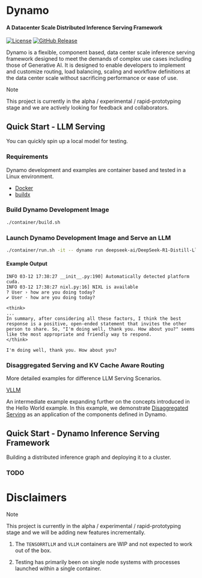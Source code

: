 <!--
SPDX-FileCopyrightText: Copyright (c) 2024-2025 NVIDIA CORPORATION & AFFILIATES. All rights reserved.
SPDX-License-Identifier: Apache-2.0

Licensed under the Apache License, Version 2.0 (the "License");
you may not use this file except in compliance with the License.
You may obtain a copy of the License at

http://www.apache.org/licenses/LICENSE-2.0

Unless required by applicable law or agreed to in writing, software
distributed under the License is distributed on an "AS IS" BASIS,
WITHOUT WARRANTIES OR CONDITIONS OF ANY KIND, either express or implied.
See the License for the specific language governing permissions and
limitations under the License.
-->

# Dynamo

<h4> A Datacenter Scale Distributed Inference Serving Framework </h4>

[![License](https://img.shields.io/badge/License-Apache_2.0-blue.svg)](https://opensource.org/licenses/Apache-2.0)
[![GitHub Release](https://img.shields.io/github/v/release/ai-dynamo/dynamo)](https://github.com/ai-dynamo/dynamo/releases/latest)


Dynamo is a flexible, component based, data center scale inference
serving framework designed to meet the demands of complex use cases
including those of Generative AI. It is designed to enable developers
to implement and customize routing, load balancing, scaling and
workflow definitions at the data center scale without sacrificing
performance or ease of use.

> [!NOTE]
> This project is currently in the alpha / experimental /
> rapid-prototyping stage and we are actively looking for feedback and
> collaborators.

## Quick Start - LLM Serving

You can quickly spin up a local model for testing.

### Requirements

Dynamo development and examples are container based and tested in a
Linux environment.

* [Docker](https://docs.docker.com/get-started/get-docker/)
* [buildx](https://github.com/docker/buildx)

### Build Dynamo Development Image

<!--pytest.mark.skip-->
```bash
./container/build.sh
```

### Launch Dynamo Development Image and Serve an LLM

<!--pytest.mark.skip-->
```bash
./container/run.sh -it -- dynamo run deepseek-ai/DeepSeek-R1-Distill-Llama-8B
```

<!--

## Tests above command line
```bash
echo "Testing Dynamo Run"

echo "hello" | timeout 60s dynamo run deepseek-ai/DeepSeek-R1-Distill-Llama-8B >out.txt 2>&1
grep -q "Hello" out.txt
```
-->

#### Example Output

```
INFO 03-12 17:38:27 __init__.py:190] Automatically detected platform cuda.
INFO 03-12 17:38:27 nixl.py:16] NIXL is available
? User › how are you doing today?
✔ User · how are you doing today?

<think>
...
In summary, after considering all these factors, I think the best response is a positive, open-ended statement that invites the other person to share. So, "I'm doing well, thank you. How about you?" seems like the most appropriate and friendly way to respond.
</think>

I'm doing well, thank you. How about you?
```

### Disaggregated Serving and KV Cache Aware Routing

More detailed examples for difference LLM Serving Scenarios.

[VLLM](./examples/python_rs/llm/vllm)

An intermediate example expanding further on the concepts introduced
in the Hello World example. In this example, we demonstrate
[Disaggregated Serving](https://arxiv.org/abs/2401.09670) as an
application of the components defined in Dynamo.


## Quick Start - Dynamo Inference Serving Framework

Building a distributed inference graph and deploying it to a cluster.

### TODO


# Disclaimers

> [!NOTE]
> This project is currently in the alpha / experimental /
> rapid-prototyping stage and we will be adding new features incrementally.

1. The `TENSORRTLLM` and `VLLM` containers are WIP and not expected to
   work out of the box.

2. Testing has primarily been on single node systems with processes
   launched within a single container.
